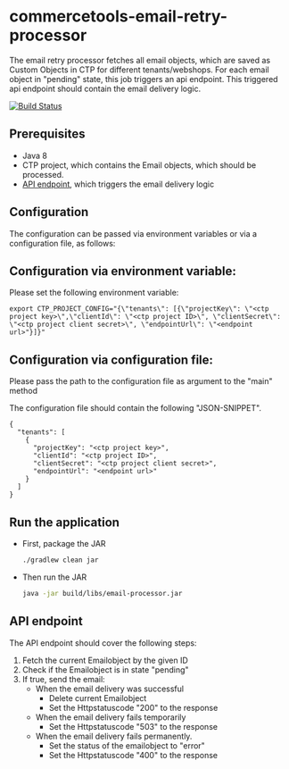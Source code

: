 # commercetools-email-retry-processor

 The email retry processor fetches all email objects, which are saved as Custom Objects in CTP for different tenants/webshops. For each email object in "pending" state, this job triggers an api endpoint. This triggered api endpoint should contain the email delivery logic.

[![Build Status](https://travis-ci.org/commercetools/commercetools-email-retry-processor.svg?branch=create_cronjob)](https://travis-ci.org/commercetools/commercetools-email-retry-processor)


## Prerequisites

 - Java 8
 - CTP project, which contains the Email objects, which should be processed.
 - [API endpoint](#api-endpoint), which triggers the email delivery logic

## Configuration

The configuration can be passed via environment variables or via a configuration file, as follows:

##  Configuration via environment variable:

Please set the following environment variable:

```
export CTP_PROJECT_CONFIG="{\"tenants\": [{\"projectKey\": \"<ctp project key>\",\"clientId\": \"<ctp project ID>\", \"clientSecret\": \"<ctp project client secret>\", \"endpointUrl\": \"<endpoint url>"}]}"
```
##  Configuration via configuration file:

Please pass the path to the configuration file as argument to the "main" method

The configuration file should contain the following "JSON-SNIPPET".
 ```
 {
   "tenants": [
     {
       "projectKey": "<ctp project key>",
       "clientId": "<ctp project ID>",
       "clientSecret": "<ctp project client secret>",
       "endpointUrl": "<endpoint url>"
     }
   ]
 }
   ```  

## Run the application   

 - First, package the JAR
   ```bash
   ./gradlew clean jar
   ```
 - Then run the JAR
   ```bash
   java -jar build/libs/email-processor.jar
   ```   

## API endpoint

The API endpoint should cover the following steps:

1. Fetch the current Emailobject by the given ID
1.  Check if the Emailobject is in state "pending"
1. If true, send the email:
    - When the email delivery was successful
      - Delete current Emailobject
      - Set the Httpstatuscode "200" to the response
    - When the email delivery fails temporarily
      - Set the Httpstatuscode "503" to the response
    - When the email delivery fails permanently.
      - Set the status of the emailobject to "error"
      - Set the Httpstatuscode "400" to the response
